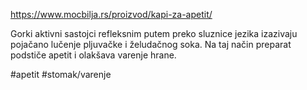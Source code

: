 https://www.mocbilja.rs/proizvod/kapi-za-apetit/

Gorki aktivni sastojci refleksnim putem preko sluznice jezika izazivaju pojačano lučenje pljuvačke i želudačnog soka. Na taj način preparat podstiče apetit i olakšava varenje hrane.

#apetit #stomak/varenje 